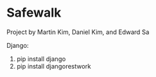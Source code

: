# Safewalk

Project by Martin Kim, Daniel Kim, and Edward Sa

Django:
1. pip install django
2. pip install djangorestwork

